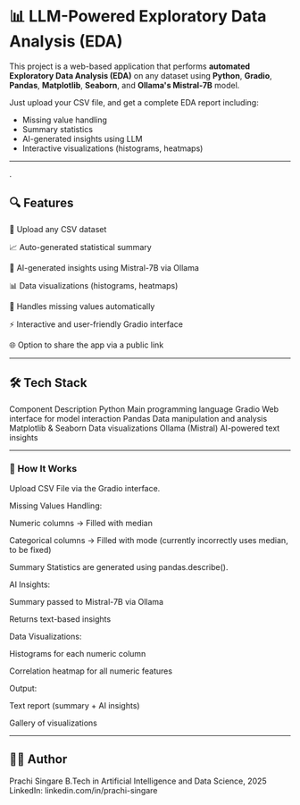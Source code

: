 
# 📊 LLM-Powered Exploratory Data Analysis (EDA)

This project is a web-based application that performs **automated Exploratory Data Analysis (EDA)** on any dataset using **Python**, **Gradio**, **Pandas**, **Matplotlib**, **Seaborn**, and **Ollama's Mistral-7B** model.

Just upload your CSV file, and get a complete EDA report including:
- Missing value handling
- Summary statistics
- AI-generated insights using LLM
- Interactive visualizations (histograms, heatmaps)

---
.

## 🔍 Features
📁 Upload any CSV dataset

📈 Auto-generated statistical summary

🧠 AI-generated insights using Mistral-7B via Ollama

📊 Data visualizations (histograms, heatmaps)

🧼 Handles missing values automatically

⚡ Interactive and user-friendly Gradio interface

🌐 Option to share the app via a public link

---
## 🛠️ Tech Stack
Component	Description
Python	Main programming language
Gradio	Web interface for model interaction
Pandas	Data manipulation and analysis
Matplotlib & Seaborn	Data visualizations
Ollama (Mistral)	AI-powered text insights

---
### 🚀 How It Works
Upload CSV File via the Gradio interface.

Missing Values Handling:

Numeric columns → Filled with median

Categorical columns → Filled with mode (currently incorrectly uses median, to be fixed)

Summary Statistics are generated using pandas.describe().

AI Insights:

Summary passed to Mistral-7B via Ollama

Returns text-based insights

Data Visualizations:

Histograms for each numeric column

Correlation heatmap for all numeric features

Output:

Text report (summary + AI insights)

Gallery of visualizations

---
## 👨‍💻 Author
Prachi Singare
B.Tech in Artificial Intelligence and Data Science, 2025
LinkedIn: linkedin.com/in/prachi-singare

